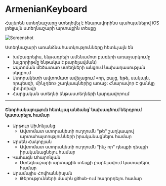 # ArmenianKeyboard 
Հայերեն ստեղնաշարը ստեղծվել է հնարավորինս պահպանելով iOS լռելյայն ստեղնաշարի արտաքին տեսքը

![Screenshot](https://raw.githubusercontent.com/deimusmeister/ArmenianKeyboard/master/keyboard_demo.gif)

Ստեղնաշարի առանձնահատկությունները հետևյալն են

 - խմբագրելիս, ենթադրելի ամենամոտ բառերի առաջարկումը (ալգորիթմը ենթակա է բարելավման)
 - Ավտոման մեծատառ ստեղների անցում նախադասության սկզբում
 - Ստորակետի ավտոմատ ավելացում «որ, բայց, եթե, սակայն, որպեսզի, մինչդեռ» շաղկապներից առաջ: Հնարավոր Է ցանկը փոփոխվի
 - Հարցական ստեղնի ենթաստեղների կարգավորում
---
#### Շնորհակալություն հետևյալ անձանց՝ նախագծում ներդրում կատարելու համար
- Արթուր Սիմոնյանց
  - Ավտոմատ ստորակետի ուղղումն "թե" շաղկապով արտահայտությունների իրականացնելու համար
- Արսեն Հակոբյան
  - Ավտոմատ ստորակետի ուղղումն "ինչ որ" դեպքի դեպքի իրականացնելու համար
- Վահագն Ահարոնյան
  - Ստեղնաշարի արտաքին տեսքի բարելավում կատարելու համար
- Արամայիս Հովհաննիսյան
  - Թերությունների մասին github-ում հաղորդելու համար
